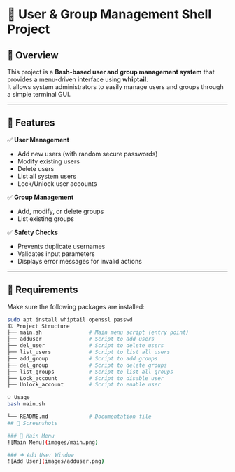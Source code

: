# 🧩 User & Group Management Shell Project

## 📘 Overview
This project is a **Bash-based user and group management system** that provides a menu-driven interface using **whiptail**.  
It allows system administrators to easily manage users and groups through a simple terminal GUI.

---

## 🚀 Features

✅ **User Management**
- Add new users (with random secure passwords)
- Modify existing users
- Delete users
- List all system users
- Lock/Unlock user accounts

✅ **Group Management**
- Add, modify, or delete groups
- List existing groups

✅ **Safety Checks**
- Prevents duplicate usernames
- Validates input parameters
- Displays error messages for invalid actions

---

## 🧰 Requirements

Make sure the following packages are installed:

```bash
sudo apt install whiptail openssl passwd
🏗️ Project Structure
├── main.sh               # Main menu script (entry point)
├── adduser               # Script to add users
├── del_user              # Script to delete users
├── list_users            # Script to list all users
├── add_group             # Script to add groups
├── del_group             # Script to delete groups
├── list_groups           # Script to list all groups
├── Lock_account          # Script to disable user
├── Unlock_account        # Script to enable user

💡 Usage
bash main.sh

└── README.md             # Documentation file
## 📸 Screenshots

### 🧭 Main Menu
![Main Menu](images/main.png)

### ➕ Add User Window
![Add User](images/adduser.png)



